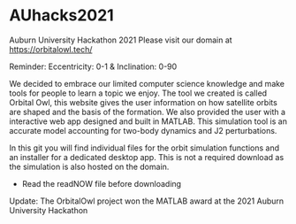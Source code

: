 # AUhacks2021
Auburn University Hackathon 2021
Please visit our domain at https://orbitalowl.tech/

Reminder: 
Eccentricity: 0-1 &
Inclination: 0-90

We decided to embrace our limited computer science knowledge and make tools for people to learn a topic we enjoy. The tool we created is called Orbital Owl, this website gives the user information on how satellite orbits are shaped and the basis of the formation. We also provided the user with a interactive web app designed and built in MATLAB. This simulation tool is an accurate model accounting for two-body dynamics and J2 perturbations. 

In this git you will find individual files for the orbit simulation functions and an installer for a dedicated desktop app. This is not a required download as the simulation is also hosted on the domain. 


* Read the readNOW file before downloading


Update: The OrbitalOwl project won the MATLAB award at the 2021 Auburn University Hackathon
